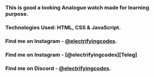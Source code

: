 ### This is good a looking Analogue watch made for learning purpose.

### Technologies Used: HTML, CSS & JavaScript.

### Find me on Instagram - [@electrifyingcodes][Instagram].

### Find me on Instagram - [@electrifyingcodes][Teleg]

### Find me on Discord - [@electrifyingcodes][discord].

[Instagram]: https://www.instagram.com/electrifyingcodes
[discord]: https://discord.com/invite/VGj9tpuqhm
